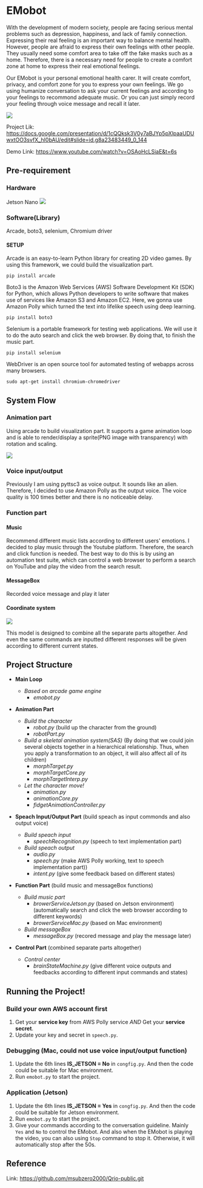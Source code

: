 # EMobot

With the development of modern society, people are facing serious mental problems such as depression, happiness, and lack of family connection. Expressing their real feeling is an important way to balance mental health. However, people are afraid to express their own feelings with other people. They usually need some comfort area to take off the fake masks such as a home. Therefore, there is a necessary need for people to create a comfort zone at home to express their real emotional feelings.

Our EMobot is your personal emotional health carer. It will create comfort, privacy, and comfort zone for you to express your own feelings. We go using humanize conversation to ask your current feelings and according to your feelings to recommond adequate music. Or you can just simply record your feeling through voice message and recall it later.

![](https://github.com/jyl6932/EMobot/blob/master/IntroImage/cut.png)

Project Lik: https://docs.google.com/presentation/d/1cQQksk3V0y7aBJYp5pXlpaaUDUwxtOO3svfX_hI0bAU/edit#slide=id.g8a23483449_0_144

Demo Link: https://www.youtube.com/watch?v=OSAoHcLSiaE&t=6s

## Pre-requirement
### Hardware
Jetson Nano
![](https://github.com/jyl6932/EMobot/blob/master/IntroImage/jetson%20nano.jpg)

### Software(Library)
Arcade, boto3, selenium, Chromium driver

#### SETUP
Arcade is an easy-to-learn Python library for creating 2D video games. By using this framework, we could build the visualization part.
```
pip install arcade
```
Boto3 is the Amazon Web Services (AWS) Software Development Kit (SDK) for Python, which allows Python developers to write software that makes use of services like Amazon S3 and Amazon EC2. Here, we gonna use Amazon Polly which turned the text into lifelike speech using deep learning.
```
pip install boto3
```
Selenium is a portable framework for testing web applications. We will use it to do the auto search and click the web browser. By doing that, to finish the music part.
```
pip install selenium
```
WebDriver is an open source tool for automated testing of webapps across many browsers.
```
sudo apt-get install chromium-chromedriver
```

## System Flow
### Animation part
Using arcade to build visualization part. It supports a game animation loop and is able to render/display a sprite(PNG image with transparency) with rotation and scaling.



![](https://github.com/jyl6932/EMobot/blob/master/IntroImage/character.gif)



### Voice input/output
Previously I am using pyttsc3 as voice output. It sounds like an alien. Therefore, I decided to use Amazon Polly as the output voice. The voice quality is 100 times better and there is no noticeable delay.

### Function part
#### Music 
Recommend different music lists according to different users' emotions. I decided to play music through the Youtube platform.
Therefore, the search and click function is needed. The best way to do this is by using an automation test suite, which can control a web browser to perform a search on YouTube and play the video from the search result.

#### MessageBox
Recorded voice message and play it later

#### Coordinate system
![](https://github.com/jyl6932/EMobot/blob/master/IntroImage/Work%20Flow.png)

This model is designed to combine all the separate parts altogether. And even the same commands are inputted different responses will be given according to different current states.

## Project Structure
* **Main Loop**
  * *Based on arcade game engine*
    * *emobot.py* 

* **Animation Part**
  * *Build the character*
    * *robot.py*  (build up the character from the ground)
    * *robotPart.py* 
  * *Build a skeletal animation system(SAS)* (By doing that we could join several objects together in a hierarchical relationship. Thus, when you apply a transformation to an object, it will also affect all of its children)
    * *morphTarget.py*
    * *morphTargetCore.py*
    * *morphTargetInterp.py*
  * *Let the character move!*
    * *animation.py*
    * *animationCore.py*
    * *fidgetAnimationController.py*

* **Speach Input/Output Part** (build speach as input commonds and also output voice)
  * *Build speach input* 
    * *speechRecognition.py* (speech to text implementation part)
  * *Build speach output* 
    * *audio.py*
    * *speech.py* (make AWS Polly working, text to speech implementation part))
    * *intent.py* (give some feedback based on different states)
    
* **Function Part** (build music and messageBox functions)
  * *Build music part* 
    * *browerServiceJetson.py* (based on Jetson environment) (automatically search and click the web browser according to different keywords)
    * *browerServiceMac.py* (based on Mac environment)
  * *Build messageBox* 
    * *messageBox.py* (recored message and play the message later)
    
* **Control Part** (combined separate parts altogether)
  * *Control center* 
    * *brainStateMachine.py* (give different voice outputs and feedbacks according to different input commands and states)
    
## Running the Project!
### Build your own AWS account first
1. Get your **service key**  from AWS Polly service *AND* Get your **service secret**.
2. Update your key and secret in `speech.py`.
 
### Debugging (Mac, could not use voice input/output function)
1. Update the 6th lines **IS_JETSON = No** in `congfig.py`. And then the code could be suitable for Mac environment.
2. Run `emobot.py` to start the project.

### Application (Jetson)
1. Update the 6th lines **IS_JETSON = Yes** in `congfig.py`. And then the code could be suitable for Jetson environment.
2. Run `emobot.py` to start the project.
3. Give your commands according to the conversation guideline. Mainly `Yes` and `No` to control the EMobot. And also when the EMobot is playing the video, you can also using `Stop` command to stop it. Otherwise, it will automatically stop after the 50s.


## Reference
Link: https://github.com/msubzero2000/Qrio-public.git
